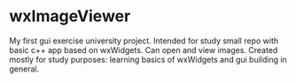 # wxImageViewer
My first gui exercise university project. Intended for study small repo with basic c++ app based on wxWidgets. Can open and view images.
Created mostly for study purposes: learning basics of wxWidgets and gui building in general.
